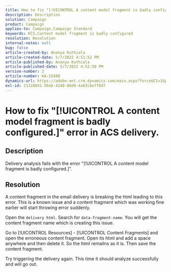 ```yaml
---
title: How to fix "[!UICONTROL A content model fragment is badly configured.]" error in ACS delivery.
description: Description
solution: Campaign
product: Campaign
applies-to: Campaign,Campaign Standard
keywords: KCS,Content model fragment is badly configured
resolution: Resolution
internal-notes: null
bug: false
article-created-by: Ananya Kuthiala
article-created-date: 5/7/2022 4:51:52 PM
article-published-by: Ananya Kuthiala
article-published-date: 5/7/2022 4:52:50 PM
version-number: 2
article-number: KA-15488
dynamics-url: https://adobe-ent.crm.dynamics.com/main.aspx?forceUCI=1&pagetype=entityrecord&etn=knowledgearticle&id=e0b342fe-25ce-ec11-a7b5-0022480a8e40
exl-id: 21328841-50ab-4240-88d9-4a83cbe7f0d7
---
```

# How to fix "[!UICONTROL A content model fragment is badly configured.]" error in ACS delivery.

## Description

Delivery analysis fails with the error "[!UICONTROL A content model fragment is badly configured.]".

## Resolution


A content fragment in the email delivery is breaking the html leading to this error. This is a known issue and a content fragment which was working fine earlier will start throwing error suddenly.

Open the `delivery html`. Search for `data-fragment-name`. You will get the content fragment name which is creating this issue.

Go to [!UICONTROL Resources] - [!UICONTROL Content Fragments] and open the erroneous content fragment. Open its html and add a space anywhere and then delete it. So the html remailns as it is. Then save the content fragment.

Try triggering the delivery again. This time it should analyze successfully and will go out.
